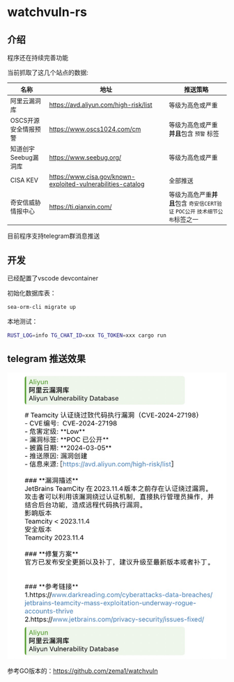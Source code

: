 # watchvuln-rs

## 介绍

程序还在持续完善功能

当前抓取了这几个站点的数据:

| 名称                 | 地址                                                           | 推送策略                                                                     |
| -------------------- | -------------------------------------------------------------- | ---------------------------------------------------------------------------- |
| 阿里云漏洞库         | <https://avd.aliyun.com/high-risk/list>                        | 等级为高危或严重                                                             |
| OSCS开源安全情报预警 | <https://www.oscs1024.com/cm>                                  | 等级为高危或严重**并且**包含 `预警` 标签                                     |
| 知道创宇Seebug漏洞库 | <https://www.seebug.org/>                                      | 等级为高危或严重                                                             |
| CISA KEV             | <https://www.cisa.gov/known-exploited-vulnerabilities-catalog> | 全部推送                                                                     |
| 奇安信威胁情报中心   | <https://ti.qianxin.com/>                                        | 等级为高危严重**并且**包含 `奇安信CERT验证` `POC公开` `技术细节公布`标签之一 |


目前程序支持telegram群消息推送

## 开发

已经配置了vscode devcontainer

初始化数据库表：

```bash
sea-orm-cli migrate up
```

本地测试：

```bash
RUST_LOG=info TG_CHAT_ID=xxx TG_TOKEN=xxx cargo run
```

## telegram 推送效果

![app](./assets/app.jpg)

参考GO版本的：<https://github.com/zema1/watchvuln>
